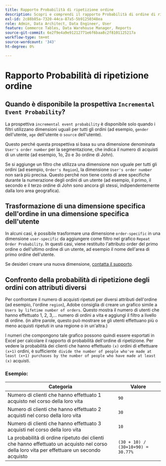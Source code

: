 ```yaml
---
title: Rapporto Probabilità di ripetizione ordine
description: Scopri e comprendi il rapporto Probabilità di ordine di ripetizione.
exl-id: 2c88b85a-7320-44ca-87a5-5b91250348ea
role: Admin, Data Architect, Data Engineer, User
feature: Commerce Tables, Data Warehouse Manager, Reports
source-git-commit: 6e2f9e4a9e91212771e6f6baa8c2f8101125217a
workflow-type: tm+mt
source-wordcount: '343'
ht-degree: 0%

---
```


# Rapporto Probabilità di ripetizione ordine

## Quando è disponibile la prospettiva `Incremental Event Probability`?

La prospettiva `incremental event probability` è disponibile solo quando i filtri utilizzano dimensioni uguali per tutti gli ordini (ad esempio, `gender` dell&#39;utente, `age` dell&#39;utente o `source` dell&#39;utente).

Questo perché questa prospettiva si basa su una dimensione denominata `User's order number` per la segmentazione, che indica il numero di acquisti di un utente (ad esempio, 1o, 2o e 3o ordine di John).

Se si aggiunge un filtro che utilizza una dimensione non uguale per tutti gli ordini (ad esempio, `Order's Region`), la dimensione `User's order number` non sarà più precisa. Questo perché non tiene conto di aree specifiche durante la numerazione degli ordini di un utente (ad esempio, il primo, il secondo e il terzo ordine di John sono ancora gli stessi, indipendentemente dalla loro area geografica).

## Trasformazione di una dimensione specifica dell&#39;ordine in una dimensione specifica dell&#39;utente

In alcuni casi, è possibile trasformare una dimensione `order-specific` in una dimensione `user-specific` da aggiungere come filtro nel grafico `Repeat Order Probability`. In questi casi, viene restituito l&#39;attributo order del primo ordine o dell&#39;ultimo ordine di un utente, ad esempio il nome dell&#39;area di primo ordine dell&#39;utente.

Se desideri creare una nuova dimensione, [contatta il supporto](https://experienceleague.adobe.com/docs/commerce-knowledge-base/kb/troubleshooting/miscellaneous/mbi-service-policies.html).

## Confronto della probabilità di ripetizione degli ordini con attributi diversi

Per confrontare il numero di acquisti ripetuti per diversi attributi dell&#39;ordine (ad esempio, l&#39;ordine `region`), Adobe consiglia di creare un grafico simile a `Users by lifetime number of orders`. Questo mostra il numero di utenti che hanno effettuato 1, 2, 3,... numero di ordini a vita e aggiungi il filtro a livello di ordine. (in altre parole, questo può mostrare se gli utenti effettuano più o meno acquisti ripetuti in una regione o in un&#39;altra.)

I numeri che compongono tale grafico possono quindi essere esportati in Excel per calcolare il rapporto di probabilità dell&#39;ordine di ripetizione. Per vedere la probabilità dei clienti che hanno effettuato `(x)` ordini di effettuare `(x+1)` ordini, è sufficiente` divide the number of people who've made at least (x+1) purchases by the number of people who have made at least (x)` acquisti.

### Esempio:

| Categoria | Valore |
|---|---|
| Numero di clienti che hanno effettuato 1 acquisto nel corso della loro vita | `90` |
| Numero di clienti che hanno effettuato 2 acquisti nel corso della loro vita | `30` |
| Numero di clienti che hanno effettuato 3 acquisti nel corso della loro vita | `10` |
| La probabilità di ordine ripetuto dei clienti che hanno effettuato un acquisto nel corso della loro vita per effettuare un secondo acquisto | `(30 + 10) / (30+10+90) = 30.77%` |
